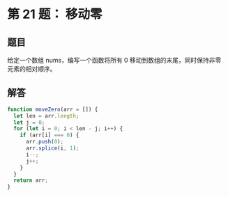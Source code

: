 # 第 21 题： 移动零

## 题目

给定一个数组 nums，编写一个函数将所有 0 移动到数组的末尾，同时保持非零元素的相对顺序。

## 解答

```js
function moveZero(arr = []) {
  let len = arr.length;
  let j = 0;
  for (let i = 0; i < len - j; i++) {
    if (arr[i] === 0) {
      arr.push(0);
      arr.splice(i, 1);
      i--;
      j++;
    }
  }
  return arr;
}
```
